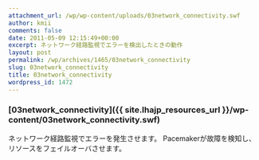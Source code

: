 ```yaml
---
attachment_url: /wp/wp-content/uploads/03network_connectivity.swf
author: kmii
comments: false
date: 2011-05-09 12:15:49+00:00
excerpt: ネットワーク経路監視でエラーを検出したときの動作
layout: post
permalink: /wp/archives/1465/03network_connectivity
slug: 03network_connectivity
title: 03network_connectivity
wordpress_id: 1472
---
```


### [03network_connectivity]({{ site.lhajp_resources_url }}/wp-content/03network_connectivity.swf)

ネットワーク経路監視でエラーを発生させます。
Pacemakerが故障を検知し、リソースをフェイルオーバさせます。
